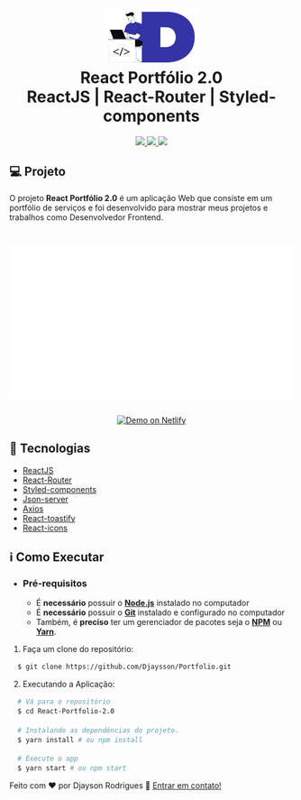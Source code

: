 <h1 align="center">
    <img alt="Proffy" src="././public/logo.png" height="100px" />
    <br>React Portfólio 2.0<br/>
     ReactJS | React-Router | Styled-components
</h1>

<p align="center">
  <a aria-label="Versão do React" href="https://github.com/facebook/react/blob/master/CHANGELOG.md#16131-march-19-2020">
    <img src="https://img.shields.io/badge/React-17.0.2-informational?logo=react"></img>
  </a>
    <a aria-label="Versão do React-Router" href="https://reactrouter.com/web/guides/quick-start">
    <img src="https://img.shields.io/badge/React--Router-5.2.0-red"></img>
  </a>
  <a aria-label="Versão do Styled-components" href="https://styled-components.com/">
    <img src="https://img.shields.io/badge/Styled--components-5.3.0-%23ff69b4?logo=styled-components"></img>
  </a>
</p>

## 💻 Projeto

O projeto **React Portfólio 2.0** é um aplicação Web que consiste em um portfólio de serviços e foi desenvolvido para mostrar meus projetos e trabalhos como Desenvolvedor Frontend.

<h1 align="center">
    <img alt="Project image" title="Project image" src="./src/assets/images/projeto.svg" width="800px" />
</h1>

 <p align="center">
  <a href="https://djaysonrodrigues.tk" target="_blank">
    <img alt="Demo on Netlify" src="https://res.cloudinary.com/lukemorales/image/upload/v1563043495/readme_logos/demo_on_netlify_bbuvjz.png">
  </a>
</p>

## 🚀 Tecnologias

- [ReactJS](https://reactjs.org/)
- [React-Router](https://reactrouter.com/web/guides/quick-start)
- [Styled-components](https://styled-components.com/)
- [Json-server](https://github.com/typicode/json-server)
- [Axios](https://github.com/axios/axios)
- [React-toastify](https://fkhadra.github.io/react-toastify/introduction)
- [React-icons](https://react-icons.github.io/react-icons/)

## ℹ️ Como Executar

- ### **Pré-requisitos**

  - É **necessário** possuir o **[Node.js](https://nodejs.org/en/)** instalado no computador
  - É **necessário** possuir o **[Git](https://git-scm.com/)** instalado e configurado no computador
  - Também, é **preciso** ter um gerenciador de pacotes seja o **[NPM](https://www.npmjs.com/)** ou **[Yarn](https://yarnpkg.com/)**.

1. Faça um clone do repositório:

```sh
  $ git clone https://github.com/Djaysson/Portfolio.git
```

2. Executando a Aplicação:

```sh
  # Vá para o repositório
  $ cd React-Portfolio-2.0

  # Instalando as dependências do projeto.
  $ yarn install # ou npm install

  # Execute o app
  $ yarn start # ou npm start
```

Feito com ❤️ por Djayson Rodrigues 👋 [Entrar em contato!](https://www.linkedin.com/in/djaysonrodrigues/)
